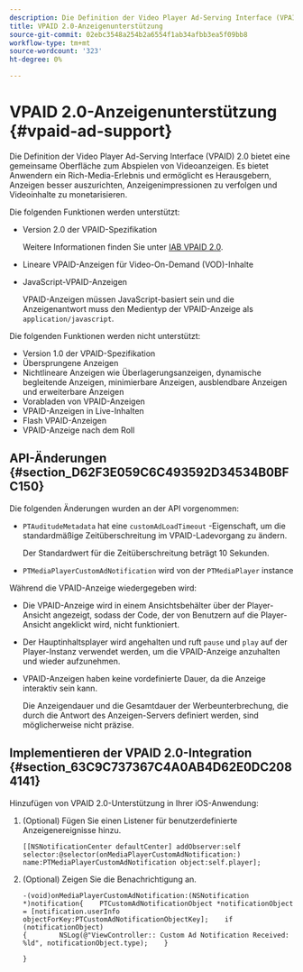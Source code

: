 ```yaml
---
description: Die Definition der Video Player Ad-Serving Interface (VPAID) 2.0 bietet eine gemeinsame Oberfläche zum Abspielen von Videoanzeigen. Es bietet Anwendern ein Rich-Media-Erlebnis und ermöglicht es Herausgebern, Anzeigen besser auszurichten, Anzeigenimpressionen zu verfolgen und Videoinhalte zu monetarisieren.
title: VPAID 2.0-Anzeigenunterstützung
source-git-commit: 02ebc3548a254b2a6554f1ab34afbb3ea5f09bb8
workflow-type: tm+mt
source-wordcount: '323'
ht-degree: 0%

---
```


# VPAID 2.0-Anzeigenunterstützung {#vpaid-ad-support}

Die Definition der Video Player Ad-Serving Interface (VPAID) 2.0 bietet eine gemeinsame Oberfläche zum Abspielen von Videoanzeigen. Es bietet Anwendern ein Rich-Media-Erlebnis und ermöglicht es Herausgebern, Anzeigen besser auszurichten, Anzeigenimpressionen zu verfolgen und Videoinhalte zu monetarisieren.

Die folgenden Funktionen werden unterstützt:

* Version 2.0 der VPAID-Spezifikation

  Weitere Informationen finden Sie unter [IAB VPAID 2.0](https://www.iab.com/wp-content/uploads/2015/06/VPAID_2_0_Final_04-10-2012.pdf).
* Lineare VPAID-Anzeigen für Video-On-Demand (VOD)-Inhalte
* JavaScript-VPAID-Anzeigen

  VPAID-Anzeigen müssen JavaScript-basiert sein und die Anzeigenantwort muss den Medientyp der VPAID-Anzeige als `application/javascript`.

Die folgenden Funktionen werden nicht unterstützt:

* Version 1.0 der VPAID-Spezifikation
* Übersprungene Anzeigen
* Nichtlineare Anzeigen wie Überlagerungsanzeigen, dynamische begleitende Anzeigen, minimierbare Anzeigen, ausblendbare Anzeigen und erweiterbare Anzeigen
* Vorabladen von VPAID-Anzeigen
* VPAID-Anzeigen in Live-Inhalten
* Flash VPAID-Anzeigen
* VPAID-Anzeige nach dem Roll

## API-Änderungen {#section_D62F3E059C6C493592D34534B0BFC150}

Die folgenden Änderungen wurden an der API vorgenommen:

* `PTAuditudeMetadata` hat eine `customAdLoadTimeout` -Eigenschaft, um die standardmäßige Zeitüberschreitung im VPAID-Ladevorgang zu ändern.

  Der Standardwert für die Zeitüberschreitung beträgt 10 Sekunden.

* `PTMediaPlayerCustomAdNotification` wird von der `PTMediaPlayer` instance

<!--<a id="section_495700E1C5404A7B85307A4137C740C5"></a>-->

Während die VPAID-Anzeige wiedergegeben wird:

* Die VPAID-Anzeige wird in einem Ansichtsbehälter über der Player-Ansicht angezeigt, sodass der Code, der von Benutzern auf die Player-Ansicht angeklickt wird, nicht funktioniert.
* Der Hauptinhaltsplayer wird angehalten und ruft `pause` und `play` auf der Player-Instanz verwendet werden, um die VPAID-Anzeige anzuhalten und wieder aufzunehmen.

* VPAID-Anzeigen haben keine vordefinierte Dauer, da die Anzeige interaktiv sein kann.

  Die Anzeigendauer und die Gesamtdauer der Werbeunterbrechung, die durch die Antwort des Anzeigen-Servers definiert werden, sind möglicherweise nicht präzise.

## Implementieren der VPAID 2.0-Integration {#section_63C9C737367C4A0AB4D62E0DC2084141}

Hinzufügen von VPAID 2.0-Unterstützung in Ihrer iOS-Anwendung:

1. (Optional) Fügen Sie einen Listener für benutzerdefinierte Anzeigenereignisse hinzu.

   ```
   [[NSNotificationCenter defaultCenter] addObserver:self selector:@selector(onMediaPlayerCustomAdNotification:) name:PTMediaPlayerCustomAdNotification object:self.player];
   ```

1. (Optional) Zeigen Sie die Benachrichtigung an.

   ```
   -(void)onMediaPlayerCustomAdNotification:(NSNotification *)notification{    PTCustomAdNotificationObject *notificationObject = [notification.userInfo objectForKey:PTCustomAdNotificationObjectKey];    if (notificationObject)    
   {        NSLog(@"ViewController:: Custom Ad Notification Received: %ld", notificationObject.type);    } 
   
   }
   ```
